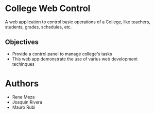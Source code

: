 # College Web Control

A web application to control basic operations of a College, like teachers, students, grades, schedules, etc.

## Objectives

* Provide a control panel to manage college's tasks
* This web app demonstrate the use of varius web development techinques

# Authors
* Rene Meza
* Joaquin Rivera
* Mauro Rubi
